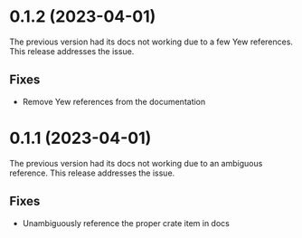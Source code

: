# 0.1.2 (2023-04-01)

The previous version had its docs not working due to a few Yew references.
This release addresses the issue.

## Fixes

* Remove Yew references from the documentation

# 0.1.1 (2023-04-01)

The previous version had its docs not working due to an ambiguous reference.
This release addresses the issue.

## Fixes

* Unambiguously reference the proper crate item in docs


